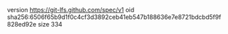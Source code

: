 version https://git-lfs.github.com/spec/v1
oid sha256:6506f65b9d1f0c4cf3d3892ceb41eb547b188636e7e8721bdcbd5f9f828ed92e
size 334
